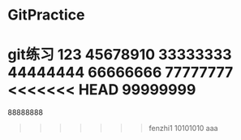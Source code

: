 # GitPractice
git练习
123
45678910
33333333
44444444
66666666
77777777
<<<<<<< HEAD
99999999
=======
88888888
>>>>>>> fenzhi1
10101010
aaa
